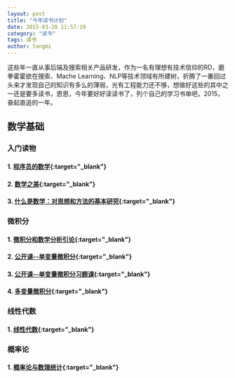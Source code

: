 ```yaml
---
layout: post
title: "今年读书计划"
date: 2015-03-28 11:57:19
category: "读书"
tags: 读书
author: tangmi
---
```

这些年一直从事后端及搜索相关产品研发，作为一名有理想有技术信仰的RD，磨拳霍霍欲在搜索、Mache Learning、NLP等技术领域有所建树，折腾了一番回过头来才发现自己的知识有多么的薄弱，光有工程能力还不够，想做好这些的其中之一还是要多读书，恩恩，今年要好好读读书了，列个自己的学习书单吧，2015，奋起直追的一年。
<!--break-->

## 数学基础

### 入门读物
#### 1. [程序员的数学](http://book.douban.com/subject/19949020/){:target="_blank"}

#### 2. [数学之美](http://book.douban.com/subject/10750155/){:target="_blank"}

#### 3. [什么是数学：对思想和方法的基本研究](http://book.douban.com/subject/10455982/){:target="_blank"}

### 微积分

#### 1. [微积分和数学分析引论](http://book.douban.com/subject/1281343/){:target="_blank"}

#### 2. [公开课--单变量微积分](http://study.163.com/plan/planIntroduction.htm?id=1200133){:target="_blank"}  

#### 3. [公开课--单变量微积分习题课](http://study.163.com/plan/planIntroduction.htm?id=1200153){:target="_blank"}  

#### 4. [多变量微积分](http://study.163.com/plan/planIntroduction.htm?id=1200069){:target="_blank"}

### 线性代数

#### 1. [线性代数](http://book.douban.com/subject/2016789/){:target="_blank"}

### 概率论

#### 1. [概率论与数理统计](http://book.douban.com/subject/2201479/){:target="_blank"}

